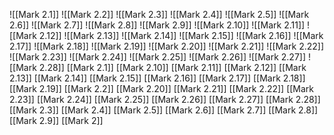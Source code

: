 ![[Mark 2.1]]
![[Mark 2.2]]
![[Mark 2.3]]
![[Mark 2.4]]
![[Mark 2.5]]
![[Mark 2.6]]
![[Mark 2.7]]
![[Mark 2.8]]
![[Mark 2.9]]
![[Mark 2.10]]
![[Mark 2.11]]
![[Mark 2.12]]
![[Mark 2.13]]
![[Mark 2.14]]
![[Mark 2.15]]
![[Mark 2.16]]
![[Mark 2.17]]
![[Mark 2.18]]
![[Mark 2.19]]
![[Mark 2.20]]
![[Mark 2.21]]
![[Mark 2.22]]
![[Mark 2.23]]
![[Mark 2.24]]
![[Mark 2.25]]
![[Mark 2.26]]
![[Mark 2.27]]
![[Mark 2.28]]
[[Mark 2.1]]
[[Mark 2.10]]
[[Mark 2.11]]
[[Mark 2.12]]
[[Mark 2.13]]
[[Mark 2.14]]
[[Mark 2.15]]
[[Mark 2.16]]
[[Mark 2.17]]
[[Mark 2.18]]
[[Mark 2.19]]
[[Mark 2.2]]
[[Mark 2.20]]
[[Mark 2.21]]
[[Mark 2.22]]
[[Mark 2.23]]
[[Mark 2.24]]
[[Mark 2.25]]
[[Mark 2.26]]
[[Mark 2.27]]
[[Mark 2.28]]
[[Mark 2.3]]
[[Mark 2.4]]
[[Mark 2.5]]
[[Mark 2.6]]
[[Mark 2.7]]
[[Mark 2.8]]
[[Mark 2.9]]
[[Mark 2]]
